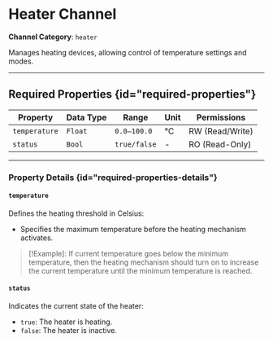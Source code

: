 # Heater Channel

**Channel Category**: `heater`

Manages heating devices, allowing control of temperature settings and modes.

---

## Required Properties {id="required-properties"}

| **Property**   | **Data Type** | **Range**    | **Unit** | **Permissions** |
|----------------|---------------|--------------|----------|-----------------|
| `temperature`  | `Float`       | `0.0–100.0`  | °C       | RW (Read/Write) |
| `status`       | `Bool`        | `true/false` | -        | RO (Read-Only)  |

---

### Property Details {id="required-properties-details"}

#### `temperature`

Defines the heating threshold in Celsius:

- Specifies the maximum temperature before the heating mechanism activates.

> [!Example]:
If current temperature goes below the minimum temperature, then the heating mechanism should turn on to increase
the current temperature until the minimum temperature is reached.

#### `status`

Indicates the current state of the heater:

- `true`: The heater is heating.
- `false`: The heater is inactive.
